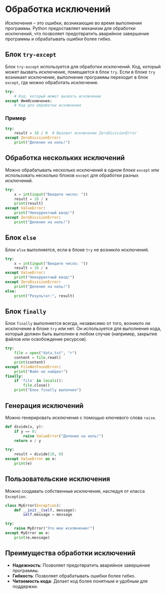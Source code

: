 # Обработка исключений
Исключения – это ошибки, возникающие во время выполнения программы. Python предоставляет механизм для обработки исключений, что позволяет предотвратить аварийное завершение программы и обрабатывать ошибки более гибко.

## Блок `try-except`
Блок `try-except` используется для обработки исключений. Код, который может вызвать исключение, помещается в блок `try`. Если в блоке `try` возникает исключение, выполнение программы переходит в блок `except`, где можно обработать исключение.

```Python
try:
    # Код, который может вызвать исключение
except ИмяИсключения:
    # Код для обработки исключения
```
### Пример
```Python
try:
    result = 10 / 0  # Вызовет исключение ZeroDivisionError
except ZeroDivisionError:
    print("Деление на ноль!")
```
## Обработка нескольких исключений
Можно обрабатывать несколько исключений в одном блоке `except` или использовать несколько блоков `except` для обработки разных исключений.

```Python
try:
    x = int(input("Введите число: "))
    result = 10 / x
    print(result)
except ValueError:
    print("Некорректный ввод!")
except ZeroDivisionError:
    print("Деление на ноль!")
```
## Блок `else`
Блок `else` выполняется, если в блоке `try` не возникло исключений.

```Python
try:
    x = int(input("Введите число: "))
    result = 10 / x
except ValueError:
    print("Некорректный ввод!")
except ZeroDivisionError:
    print("Деление на ноль!")
else:
    print("Результат:", result)
```
## Блок `finally`
Блок `finally` выполняется всегда, независимо от того, возникло ли исключение в блоке `try` или нет. Он используется для выполнения кода, который должен быть выполнен в любом случае (например, закрытие файлов или освобождение ресурсов).

```Python
try:
    file = open("data.txt", "r")
    content = file.read()
    print(content)
except FileNotFoundError:
    print("Файл не найден!")
finally:
    if 'file' in locals():
        file.close()
    print("Блок finally выполнен")
```
## Генерация исключений
Можно генерировать исключения с помощью ключевого слова `raise`.

```Python
def divide(x, y):
    if y == 0:
        raise ValueError("Деление на ноль!")
    return x / y

try:
    result = divide(10, 0)
except ValueError as e:
    print(e)
```
## Пользовательские исключения
Можно создавать собственные исключения, наследуя от класса `Exception`.

```Python
class MyError(Exception):
    def __init__(self, message):
        self.message = message

try:
    raise MyError("Это мое исключение!")
except MyError as e:
    print(e.message)
```
## Преимущества обработки исключений
- **Надежность**: Позволяет предотвратить аварийное завершение программы.
- **Гибкость**: Позволяет обрабатывать ошибки более гибко.
- **Читаемость кода**: Делает код более понятным и удобным для поддержки.
